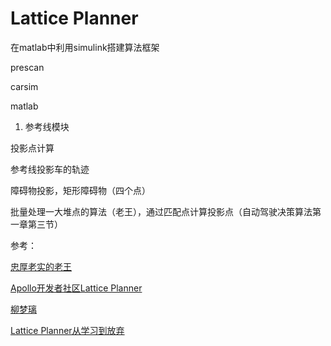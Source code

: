 # Lattice Planner

在matlab中利用simulink搭建算法框架

prescan

carsim

matlab

1. 参考线模块

投影点计算

参考线投影车的轨迹

障碍物投影，矩形障碍物（四个点）



批量处理一大堆点的算法（老王），通过匹配点计算投影点（自动驾驶决策算法第一章第三节）





参考：

[忠厚老实的老王](https://www.bilibili.com/video/BV1TQ4y1i7Uo/)

[Apollo开发者社区Lattice Planner](https://mp.weixin.qq.com/s/YDIoVf20kybu8JEUY3GZWg)

[柳梦璃](https://www.zhihu.com/people/liu-meng-li-22/posts)

[Lattice Planner从学习到放弃](https://zhuanlan.zhihu.com/p/266901715)

